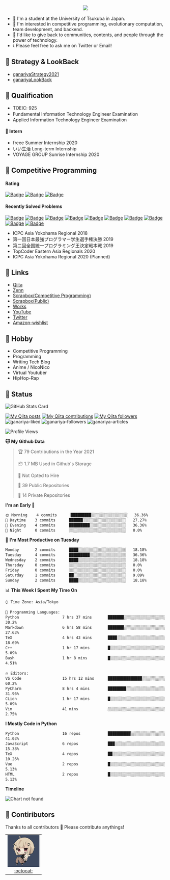 <!-- 
```bash
$ docker run --rm ganariya/ganariya:ascii

  __ _  __ _ _ __   __ _ _ __(_)_   _  __ _
 / _` |/ _` | '_ \ / _` | '__| | | | |/ _` |
| (_| | (_| | | | | (_| | |  | | |_| | (_| |
 \__, |\__,_|_| |_|\__,_|_|  |_|\__, |\__,_|
 |___/                          |___/

``` -->

<div align="center">
  <img src="https://media1.tenor.com/images/231ed5e3ad49ebbfd3770031cc1b3f75/tenor.gif?itemid=7432079"/>
</div>

- 🏫 I'm a student at the University of Tsukuba in Japan.
- 🌱 I'm interested in competitive programming, evolutionary computation, team development, and backend.
- 💖 I'd like to give back to communities, contents, and people through the power of technology.
- 📞 Please feel free to ask me on Twitter or Email!

## 🐾 Strategy & LookBack

- [ganariyaStrategy2021](https://docs.google.com/presentation/d/1K4m_vTmV9x2ZvDPesYVIBST0K_h1jNjBMLhQwkdlSCQ)
- [ganariyaLookBack](https://drive.google.com/drive/folders/16P73HK-dLVChC2ivkYosRIY9bT6VXmaC?usp=sharing)

## 🐾 Qualification

- TOEIC: 925
- Fundamental Information Technology Engineer Examination　
- Applied Information Technology Engineer Examination

#### 🐾 Intern

- freee Summer Internship 2020
- いい生活 Long-term Internship
- VOYAGE GROUP Sunrise Internship 2020

## 🐾 Competitive Programming

#### Rating

[![Badge](https://cp-logo.vercel.app/atcoder/ganariya2525)](https://atcoder.jp/users/ganariya2525) [![Badge](https://cp-logo.vercel.app/codeforces/ganariya)](https://codeforces.com/profile/ganariya) [![Badge](https://cp-logo.vercel.app/yukicoder/ganariya)](https://yukicoder.me/users/3037)

<!--START_SECTION:custom_action-->
#### Recently Solved Problems
[![Badge](https://img.shields.io/static/v1?label=ABC188E%20500&message=AC&color=brightgreen)](https://atcoder.jp/contests/abc188/submissions/19375352)
[![Badge](https://img.shields.io/static/v1?label=ABC188D%20400&message=AC&color=brightgreen)](https://atcoder.jp/contests/abc188/submissions/19375025)
[![Badge](https://img.shields.io/static/v1?label=ABC188C%20300&message=AC&color=brightgreen)](https://atcoder.jp/contests/abc188/submissions/19374776)
[![Badge](https://img.shields.io/static/v1?label=ABC188B%20200&message=AC&color=brightgreen)](https://atcoder.jp/contests/abc188/submissions/19374603)
[![Badge](https://img.shields.io/static/v1?label=ABC188F%20600&message=AC&color=brightgreen)](https://atcoder.jp/contests/abc188/submissions/19374510)
[![Badge](https://img.shields.io/static/v1?label=ABC188E%20500&message=AC&color=brightgreen)](https://atcoder.jp/contests/abc188/submissions/19340080)
[![Badge](https://img.shields.io/static/v1?label=ABC188D%20400&message=AC&color=brightgreen)](https://atcoder.jp/contests/abc188/submissions/19336157)
[![Badge](https://img.shields.io/static/v1?label=ABC188C%20300&message=AC&color=brightgreen)](https://atcoder.jp/contests/abc188/submissions/19323011)
[![Badge](https://img.shields.io/static/v1?label=ABC188B%20200&message=AC&color=brightgreen)](https://atcoder.jp/contests/abc188/submissions/19314072)
[![Badge](https://img.shields.io/static/v1?label=ABC188A%20100&message=AC&color=brightgreen)](https://atcoder.jp/contests/abc188/submissions/19312085)

<!--END_SECTION:custom_action-->

- ICPC Asia Yokohama Regional 2018
- 第一回日本最強プログラマー学生選手権決勝 2019
- 第二回全国統一プログラミング王決定戦本戦 2019
- TopCoder Eastern Asia Regionals 2020
- ICPC Asia Yokohama Regional 2020 (Planned)

## 🐾 Links

- [Qiita](https://qiita.com/ganariya)
- [Zenn](https://zenn.dev/ganariya)
- [Scrapbox(Competitive Programming)](https://scrapbox.io/ganariya-competitive/)
- [Scrapbox(Public)](https://scrapbox.io/ganariya-public/)
- [Works](https://ganariya.github.io/works/)
- [YouTube](https://www.youtube.com/channel/UCPTKMrRhOSf30v59Ktbpl1A)
- [Twitter](https://twitter.com/ganariya)
- [Amazon-wishlist](https://www.amazon.co.jp/hz/wishlist/ls/7297J1ZN3DSH)

## 🐾 Hobby

- Competitive Programming
- Programming
- Writing Tech Blog
- Anime / NicoNico
- Virtual Youtuber
- HipHop-Rap

## 🐾 Status

![GitHub Stats Card](https://github-readme-stats.vercel.app/api?username=Ganariya&count_private=true&show_icons=true&theme=dracula)


[![My Qiita posts](https://qiita-badge.apiapi.app/s/ganariya/posts.svg)](http://qiita.com/ganariya) 
[![My Qiita contributions](https://qiita-badge.apiapi.app/s/ganariya/contributions.svg)](http://qiita.com/ganariya) [![My Qiita followers](https://qiita-badge.apiapi.app/s/ganariya/followers.svg)](http://qiita.com/ganariya)  
![ganariya-liked](https://zenn-badge.ganariya.vercel.app/ganariya/liked)
![ganariya-followers](https://zenn-badge.ganariya.vercel.app/ganariya/followers)
![ganariya-articles](https://zenn-badge.ganariya.vercel.app/ganariya/articles)

<!--START_SECTION:waka-->
![Profile Views](http://img.shields.io/badge/Profile%20Views-76-blue)

**🐱 My Github Data** 

> 🏆 79 Contributions in the Year 2021
 > 
> 📦 1.7 MB Used in Github's Storage 
 > 
> 🚫 Not Opted to Hire
 > 
> 📜 39 Public Repositories 
 > 
> 🔑 14 Private Repositories  
 > 
**I'm an Early 🐤** 

```text
🌞 Morning    4 commits      █████████░░░░░░░░░░░░░░░░   36.36% 
🌆 Daytime    3 commits      ██████░░░░░░░░░░░░░░░░░░░   27.27% 
🌃 Evening    4 commits      █████████░░░░░░░░░░░░░░░░   36.36% 
🌙 Night      0 commits      ░░░░░░░░░░░░░░░░░░░░░░░░░   0.0%

```
📅 **I'm Most Productive on Tuesday** 

```text
Monday       2 commits      ████░░░░░░░░░░░░░░░░░░░░░   18.18% 
Tuesday      4 commits      █████████░░░░░░░░░░░░░░░░   36.36% 
Wednesday    2 commits      ████░░░░░░░░░░░░░░░░░░░░░   18.18% 
Thursday     0 commits      ░░░░░░░░░░░░░░░░░░░░░░░░░   0.0% 
Friday       0 commits      ░░░░░░░░░░░░░░░░░░░░░░░░░   0.0% 
Saturday     1 commits      ██░░░░░░░░░░░░░░░░░░░░░░░   9.09% 
Sunday       2 commits      ████░░░░░░░░░░░░░░░░░░░░░   18.18%

```


📊 **This Week I Spent My Time On** 

```text
⌚︎ Time Zone: Asia/Tokyo

💬 Programming Languages: 
Python                   7 hrs 37 mins       ███████░░░░░░░░░░░░░░░░░░   30.2% 
Markdown                 6 hrs 58 mins       ███████░░░░░░░░░░░░░░░░░░   27.63% 
TeX                      4 hrs 43 mins       ████░░░░░░░░░░░░░░░░░░░░░   18.69% 
C++                      1 hr 17 mins        █░░░░░░░░░░░░░░░░░░░░░░░░   5.09% 
Bash                     1 hr 8 mins         █░░░░░░░░░░░░░░░░░░░░░░░░   4.51%

🔥 Editors: 
VS Code                  15 hrs 12 mins      ███████████████░░░░░░░░░░   60.2% 
PyCharm                  8 hrs 4 mins        ████████░░░░░░░░░░░░░░░░░   31.96% 
CLion                    1 hr 17 mins        █░░░░░░░░░░░░░░░░░░░░░░░░   5.09% 
Vim                      41 mins             ░░░░░░░░░░░░░░░░░░░░░░░░░   2.75%

```

**I Mostly Code in Python** 

```text
Python                   16 repos            ██████████░░░░░░░░░░░░░░░   41.03% 
JavaScript               6 repos             ███░░░░░░░░░░░░░░░░░░░░░░   15.38% 
TeX                      4 repos             ██░░░░░░░░░░░░░░░░░░░░░░░   10.26% 
Vue                      2 repos             █░░░░░░░░░░░░░░░░░░░░░░░░   5.13% 
HTML                     2 repos             █░░░░░░░░░░░░░░░░░░░░░░░░   5.13%

```


**Timeline**

![Chart not found](https://raw.githubusercontent.com/Ganariya/Ganariya/master/charts/bar_graph.png) 


<!--END_SECTION:waka-->

## 🐾 Contiributors

Thanks to all contributors 🎉
Please contribute anythings!

<table>
  <tr>
    <td align="center"><a href="https://github.com/Ganariya"><img src="https://github.com/Ganariya/Ganariya/blob/master/ganariya.png?raw=true" width="100px;" alt="ganariya"/><br /><a href="https://github.com/Ganariya" title="Code">:octocat: </a></a></td>
  </tr>
</table>








